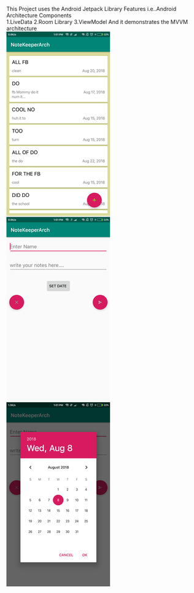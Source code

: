 This Project uses the Android Jetpack Library Features i.e..Android Architecture Components                                             
1.LiveData
2.Room Library
3.ViewModel
And it demonstrates the MVVM architecture                                                                                                      
![Screen Shot 1](https://github.com/SILU-007/NOTEKEEPER-Android-Architecture-Components/blob/master/app/src/main/res/drawable/screen%201.png)![Screen Shot 2 ](https://github.com/SILU-007/NOTEKEEPER-Android-Architecture-Components/blob/master/app/src/main/res/drawable/screen%203.png)![Screen Shot 3](https://github.com/SILU-007/NOTEKEEPER-Android-Architecture-Components/blob/master/app/src/main/res/drawable/screen%202.png)




